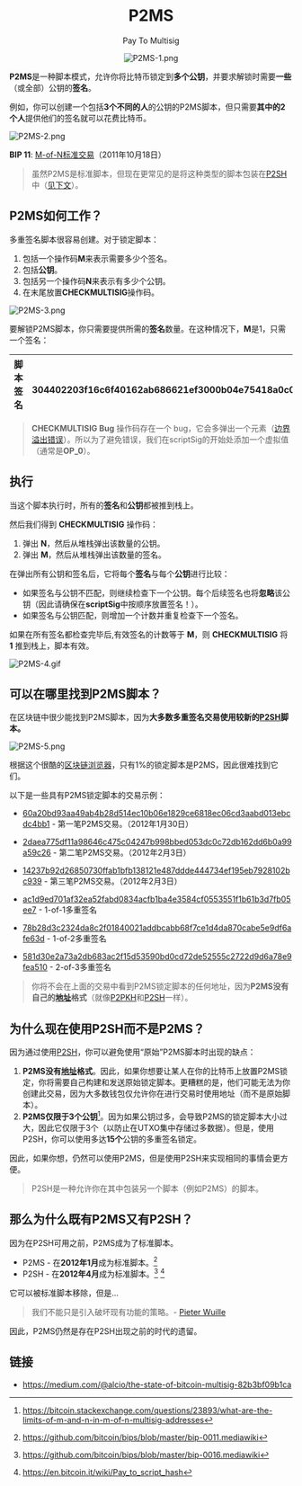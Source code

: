 # <center>P2MS</center>
<center>Pay To Multisig

![P2MS-1.png](img/P2MS-1%20(1).png)</center>

**P2MS**是一种脚本模式，允许你将比特币锁定到**多个公钥**，并要求解锁时需要**一些**（或全部）公钥的**签名**。

例如，你可以创建一个包括**3个不同的人**的公钥的P2MS脚本，但只需要**其中的2个人**提供他们的签名就可以花费比特币。

![P2MS-2.png](img/P2MS-2%20(1).png)

**BIP 11**: [M-of-N标准交易](https://github.com/bitcoin/bips/blob/master/bip-0011.mediawiki)（2011年10月18日）

>虽然P2MS是标准脚本，但现在更常见的是将这种类型的脚本包装在[P2SH](../P2SH/P2SH.md)中（[见下文](#为什么我们现在使用p2sh而不是p2ms)）。

## P2MS如何工作？
多重签名脚本很容易创建。对于锁定脚本：

1. 包括一个操作码**M**来表示需要多少个签名。
2. 包括**公钥**。
3. 包括另一个操作码**N**来表示有多少个公钥。
4. 在末尾放置**CHECKMULTISIG**操作码。

![P2MS-3.png](img/P2MS-3.png)

要解锁P2MS脚本，你只需要提供所需的**签名**数量。在这种情况下，**M**是1，只需一个签名：

|脚本签名|OP_0 304402203f16c6f40162ab686621ef3000b04e75418a0c0cb2d8aebeac894ae360ac1e780220ddc15ecdfc3507ac48e1681a33eb60996631bf6bf5bc0a0682c4db743ce7ca2b01|
|---|---|

>**CHECKMULTISIG Bug** 操作码存在一个 bug，它会多弹出一个元素（[边界溢出错误](https://stackoverflow.com/questions/2939869/what-is-exactly-the-off-by-one-errors-in-the-while-loop)）。所以为了避免错误，我们在scriptSig的开始处添加一个虚拟值（通常是**OP_0**）。

## 执行
当这个脚本执行时，所有的**签名**和**公钥**都被推到栈上。

然后我们得到 **CHECKMULTISIG** 操作码：

1. 弹出 **N**，然后从堆栈弹出该数量的公钥。
2. 弹出 **M**，然后从堆栈弹出该数量的签名。

在弹出所有公钥和签名后，它将每个**签名**与每个**公钥**进行比较：

* 如果签名与公钥不匹配，则继续检查下一个公钥。每个后续签名也将**忽略**该公钥（因此请确保在**scriptSig**中按顺序放置签名！）。
* 如果签名与公钥匹配，则增加一个计数并重复检查下一个签名。

如果在所有签名都检查完毕后,有效签名的计数等于 **M**，则 **CHECKMULTISIG** 将 **1** 推到栈上，脚本有效。

![P2MS-4.gif](img/P2PMS-4%20(1).gif)

## 可以在哪里找到P2MS脚本？
在区块链中很少能找到P2MS脚本，因为**大多数多重签名交易使用较新的[P2SH](../P2SH/P2SH.md)脚本。**

![P2MS-5.png](img/P2MS-5%20(1).png)

根据这个很酷的[区块链浏览器](https://webbtc.com/stats)，只有1%的锁定脚本是P2MS，因此很难找到它们。

以下是一些具有P2MS锁定脚本的交易示例：

* [60a20bd93aa49ab4b28d514ec10b06e1829ce6818ec06cd3aabd013ebcdc4bb1](https://learnmeabitcoin.com/explorer/transaction/60a20bd93aa49ab4b28d514ec10b06e1829ce6818ec06cd3aabd013ebcdc4bb1) - 第一笔P2MS交易。（2012年1月30日）
* [2daea775df11a98646c475c04247b998bbed053dc0c72db162dd6b0a99a59c26](https://learnmeabitcoin.com/explorer/transaction/2daea775df11a98646c475c04247b998bbed053dc0c72db162dd6b0a99a59c26) - 第二笔P2MS交易。（2012年2月3日）
* [14237b92d26850730ffab1bfb138121e487ddde444734ef195eb7928102bc939](https://learnmeabitcoin.com/explorer/transaction/14237b92d26850730ffab1bfb138121e487ddde444734ef195eb7928102bc939) - 第三笔P2MS交易。（2012年2月3日）


* [ac1d9ed701af32ea52fabd0834acfb1ba4e3584cf0553551f1b61b3d7fb05ee7](https://learnmeabitcoin.com/explorer/transaction/ac1d9ed701af32ea52fabd0834acfb1ba4e3584cf0553551f1b61b3d7fb05ee7) - 1-of-1多重签名
* [78b28d3c2324da8c2f01840021addbcabb68f7ce1d4da870cabe5e9df6afe63d](https://learnmeabitcoin.com/explorer/transaction/78b28d3c2324da8c2f01840021addbcabb68f7ce1d4da870cabe5e9df6afe63d) - 1-of-2多重签名
* [581d30e2a73a2db683ac2f15d53590bd0cd72de52555c2722d9d6a78e9fea510](https://learnmeabitcoin.com/explorer/transaction/581d30e2a73a2db683ac2f15d53590bd0cd72de52555c2722d9d6a78e9fea510) - 2-of-3多重签名

>你将不会在上面的交易中看到P2MS锁定脚本的任何地址，因为**P2MS没有自己的[地址](../../Keys/Address/Address.md)格式**（就像[P2PKH](../P2PKH/P2PKH.md)和[P2SH](../P2SH/P2SH.md)一样）。

## 为什么现在使用P2SH而不是P2MS？

因为通过使用[P2SH](../P2SH/P2SH.md)，你可以避免使用“原始”P2MS脚本时出现的缺点：

1. **P2MS没有[地址](../../Keys/Address/Address.md)格式**。因此，如果你想要让某人在你的比特币上放置P2MS锁定，你将需要自己构建和发送原始锁定脚本。更糟糕的是，他们可能无法为你创建此交易，因为大多数钱包仅允许你在进行交易时使用地址（而不是原始脚本）。
2. **P2MS仅限于3个公钥**[^1]。因为如果公钥过多，会导致P2MS的锁定脚本大小过大，因此它仅限于3个（以防止在UTXO集中存储过多数据）。但是，使用P2SH，你可以使用多达**15个**公钥的多重签名锁定。
   
因此，如果你想，仍然可以使用P2MS，但是使用P2SH来实现相同的事情会更方便。

>P2SH是一种允许你在其中包装另一个脚本（例如P2MS）的脚本。

## 那么为什么既有P2MS又有P2SH？

因为在P2SH可用之前，P2MS成为了标准脚本。

* P2MS - 在**2012年1月**成为标准脚本。[^2]
* P2SH - 在**2012年4月**成为标准脚本。[^3] [^4]

它可以被标准脚本移除，但是…

>我们不能只是引入破坏现有功能的策略。- [Pieter Wuille](https://twitter.com/pwuille)

因此，P2MS仍然是存在P2SH出现之前的时代的遗留。

## 链接
* https://medium.com/@alcio/the-state-of-bitcoin-multisig-82b3bf09b1ca

[^1]:https://bitcoin.stackexchange.com/questions/23893/what-are-the-limits-of-m-and-n-in-m-of-n-multisig-addresses
[^2]:https://github.com/bitcoin/bips/blob/master/bip-0011.mediawiki
[^3]:https://github.com/bitcoin/bips/blob/master/bip-0016.mediawiki
[^4]:https://en.bitcoin.it/wiki/Pay_to_script_hash